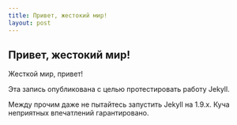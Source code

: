 ```yaml
---
title: Привет, жестокий мир!
layout: post
---
```


## Привет, жестокий мир!

Жесткой мир, привет!

Эта запись опубликована с целью протестировать работу Jekyll.

Между прочим даже не пытайтесь запустить Jekyll на 1.9.x. Куча неприятных впечатлений гарантировано.
